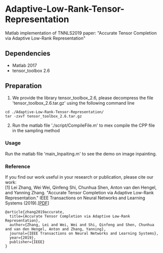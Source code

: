 # Adaptive-Low-Rank-Tensor-Representation

Matlab implementation of TNNLS2019 paper: "Accurate Tensor Completion via Adaptive Low-Rank Representation"

## Dependencies
  - Matlab 2017
  - tensor_toolbox 2.6
## Preparation
1. We provide the library tensor_toolbox_2.6, please decompress the file 'tensor_toolbox_2.6.tar.gz' using the following command line
```
cd ./Adaptive-Low-Rank-Tensor-Representation/
tar -zxvf tensor_toolbox_2.6.tar.gz
```
2. Run the matlab file './script/CompileFile.m' to mex compile the CPP file in the sampling method
### Usage
Run the matlab file 'main_Inpaiting.m' to see the demo on image inpainting.
  
 ### Reference
If you find our work useful in your research or publication, please cite our work:<br>
[1] Lei Zhang, Wei Wei, Qinfeng Shi, Chunhua Shen, Anton van den Hengel, and Yanning Zhang. "Accurate Tensor Completion via Adaptive Low-Rank Representation." IEEE Transactions on Neural Networks and Learning Systems (2019).</i>[[PDF](https://ieeexplore.ieee.org/abstract/document/8945165)]
```
@article{zhang2019accurate,
  title={Accurate Tensor Completion via Adaptive Low-Rank Representation},
  author={Zhang, Lei and Wei, Wei and Shi, Qinfeng and Shen, Chunhua and van den Hengel, Anton and Zhang, Yanning},
  journal={IEEE Transactions on Neural Networks and Learning Systems},
  year={2019},
  publisher={IEEE}
}

```

